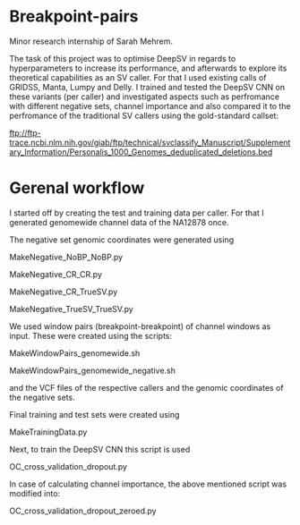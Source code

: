 # Breakpoint-pairs
Minor research internship of Sarah Mehrem.

The task of this project was to optimise DeepSV in regards to hyperparameters to increase its performance, and afterwards to explore its theoretical capabilities as an SV caller.
For that I used existing calls of GRIDSS, Manta, Lumpy and Delly. I trained and tested the DeepSV CNN on these variants (per caller) and investigated aspects such as perfromance with different
negative sets, channel importance and also compared it to the perfromance of the traditional SV callers using the gold-standard callset:

ftp://ftp-trace.ncbi.nlm.nih.gov/giab/ftp/technical/svclassify_Manuscript/Supplementary_Information/Personalis_1000_Genomes_deduplicated_deletions.bed



# Gerenal workflow

I started off by creating the test and training data per caller. For that I generated genomewide channel data of the NA12878 once.



The negative set genomic coordinates were generated using

MakeNegative_NoBP_NoBP.py

MakeNegative_CR_CR.py

MakeNegative_CR_TrueSV.py

MakeNegative_TrueSV_TrueSV.py



We used window pairs (breakpoint-breakpoint) of channel windows as input. These were created using the scripts:

MakeWindowPairs_genomewide.sh

MakeWindowPairs_genomewide_negative.sh	

and the VCF files of the respective callers and the genomic coordinates of the negative sets.



Final training and test sets were created using

MakeTrainingData.py



Next, to train the DeepSV CNN this script is used

OC_cross_validation_dropout.py

In case of calculating channel importance, the above mentioned script was modified into:

OC_cross_validation_dropout_zeroed.py



